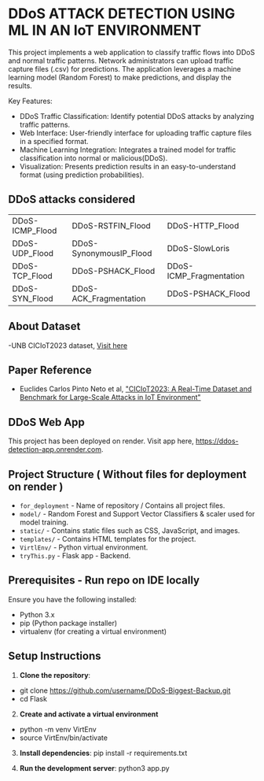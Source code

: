 # DDoS ATTACK DETECTION USING ML IN AN IoT ENVIRONMENT

This project implements a web application to classify traffic flows into DDoS and normal traffic patterns. 
Network administrators can upload traffic capture files (.csv) for predictions. The application leverages a machine learning model (Random Forest)  to make predictions,
and display the results.

Key Features:

- DDoS Traffic Classification: Identify potential DDoS attacks by analyzing traffic patterns.
- Web Interface: User-friendly interface for uploading traffic capture files in a specified format.
- Machine Learning Integration: Integrates a trained model for traffic classification into normal or malicious(DDoS).
- Visualization: Presents prediction results in an easy-to-understand format (using prediction probabilities).

## DDoS attacks considered

|                            |                            |                            |
|----------------------------|----------------------------|----------------------------|
| DDoS-ICMP_Flood            | DDoS-RSTFIN_Flood          | DDoS-HTTP_Flood            |
| DDoS-UDP_Flood             | DDoS-SynonymousIP_Flood    | DDoS-SlowLoris             |
| DDoS-TCP_Flood             | DDoS-PSHACK_Flood          | DDoS-ICMP_Fragmentation    |
| DDoS-SYN_Flood             | DDoS-ACK_Fragmentation     | DDoS-PSHACK_Flood          |


## About Dataset
-UNB CICIoT2023 dataset, [Visit here](https://www.unb.ca/cic/datasets/iotdataset-2023.html)

## Paper Reference
- Euclides Carlos Pinto Neto et al, ["CICIoT2023: A Real-Time Dataset and Benchmark for Large-Scale Attacks in IoT Environment"](https//:www.mdpi.com/1424-8220/23/13/5941)


## DDoS Web App

This project has been deployed on render. Visit app here, https://ddos-detection-app.onrender.com.

## Project Structure ( Without files for deployment on render )

- `for_deployment` - Name of repository / Contains all project files.
- `model/` - Random Forest and Support Vector Classifiers & scaler used for model training.
- `static/` - Contains static files such as CSS, JavaScript, and images.
- `templates/` - Contains HTML templates for the project.
- `VirtlEnv/` - Python virtual environment.
- `tryThis.py` - Flask app - Backend.

## Prerequisites - Run repo on IDE locally 

Ensure you have the following installed:

- Python 3.x
- pip (Python package installer)
- virtualenv (for creating a virtual environment)

## Setup Instructions

1. **Clone the repository**:

 - git clone https://github.com/username/DDoS-Biggest-Backup.git
 - cd Flask

2. **Create and activate a virtual environment**

 - python -m venv VirtEnv
 - source VirtEnv/bin/activate

3. **Install dependencies**:
   pip install -r requirements.txt

4. **Run the development server**:
   python3 app.py
